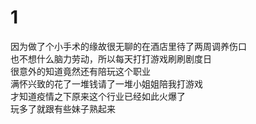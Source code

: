 # 1 

因为做了个小手术的缘故很无聊的在酒店里待了两周调养伤口  
也不想什么脑力劳动，所以每天打打游戏刷刷剧度日  
很意外的知道竟然还有陪玩这个职业  
满怀兴致的花了一堆钱请了一堆小姐姐陪我打游戏  
才知道疫情之下原来这个行业已经如此火爆了  
玩多了就跟有些妹子熟起来  
